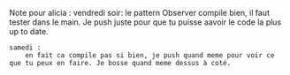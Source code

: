 Note pour alicia :
	 vendredi soir:
	 	le pattern Observer compile bien, il faut tester dans le main. Je push juste pour que tu puisse aavoir le code la plus up to date.

	samedi :
		en fait ca compile pas si bien, je push quand meme pour voir ce que tu peux en faire. Je bosse quand meme dessus à coté.



